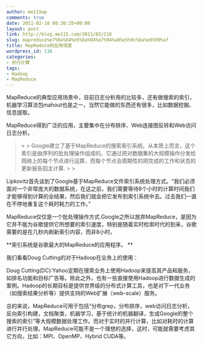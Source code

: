 ```yaml
---
author: me115wp
comments: true
date: 2011-02-10 08:30:35+00:00
layout: post
link: http://blog.me115.com/2011/02/116
slug: mapreduce%e7%9a%84%e5%ba%94%e7%94%a8%e5%9c%ba%e6%99%af
title: MapReduce的应用场景
wordpress_id: 116
categories:
- 并行计算
tags:
- Hadoop
- MapReduce
---
```


MapReduce的典型应用场景中，目前日志分析用的比较多，还有做搜索的索引，机器学习算法包mahout也是之一，当然它能做的东西还有很多，比如数据挖掘、信息提取。

 

MapReduce得到广泛的应用，主要集中在分布排序、Web连接图反转和Web访问日志分析。

 

<blockquote>  
> 
> Google建立了基于MapReduce的搜索索引系统。从本质上而言，这个索引是由序列的批处理操作组成的。它通过把对数据集的大规模操作分发给网络上的每个节点进行运算，而每个节点会周期性的把完成的工作和状态的更新报告回主计算.
> 
> </blockquote>

 

Lipkovitz首先谈到了Google基于MapReduce文件索引系统处理方式。“我们必须面对一个非常庞大的数据系统，在这之前，我们需要等待8个小时的计算时间我们才能够得到计算的全结果，然后我们就会把它发布到索引系统中去。过去我们一直在不停地重复这个耗时耗力的工作。”

 

MapReduce仅仅是一个批处理操作方式.Google之所以放弃MapReduce，是因为它并不能为谷歌提供它所想要的索引速度，特别是随着实时检索时代的到来，谷歌需要的是在几秒内刷新索引内容，而非8小时。

 

**索引系统是谷歌最大的MapReduce的应用程序。 **

 

我们看看Doug Cutting的对于Hadoop在业务上的使用：

 

Doug Cutting(DC):Yahoo定期在搜索业务上使用Hadoop来提高其产品和服务，如排名功能和目标广告等。除此之外，也有一些直接使用Hadoop进行数据生成的案例。Hadoop的长期目标是提供世界级的分布式计算工具，也是对下一代业务（如搜索结果分析等）提供支持的Web扩展（web-scale）服务。

 

总的来说，MapReduce可用于包括“分布grep，分布排序，web访问日志分析，反向索引构建，文档聚类，机器学习，基于统计的机器翻译，生成Google的整个搜索的索引”等大规模数据处理工作。而对于实时的并行计算，比如对耗时的计算进行并行处理，MapReduce可能不是一个理想的选择，这时，可能就需要考虑其它方向，比如：MPI、OpenMP、Hybrid CUDA等。

 

